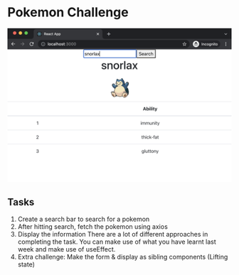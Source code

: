 # Pokemon Challenge
![image](pokemonChallenge.png)

## Tasks
1. Create a search bar to search for a pokemon 
2. After hitting search, fetch the pokemon using axios
3. Display the information 
There are a lot of different approaches in completing the task. You can make use of what you have learnt last week and make use of useEffect.
4. Extra challenge: Make the form & display as sibling components (Lifting state)
